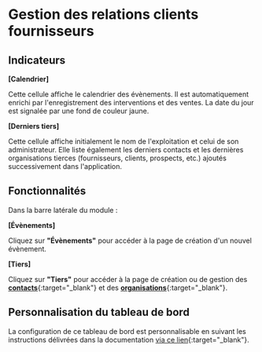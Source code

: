# Gestion des relations clients fournisseurs 

## Indicateurs

**[Calendrier]** 

Cette cellule affiche le calendrier des évènements. Il est automatiquement enrichi par l'enregistrement des interventions et des ventes. La date du jour est signalée par une fond de couleur jaune.

**[Derniers tiers]** 

Cette cellule affiche initialement le nom de l'exploitation et celui de son administrateur. Elle liste également les derniers contacts et les dernières organisations tierces (fournisseurs, clients, prospects, etc.) ajoutés successivement dans l'application.

## Fonctionnalités

Dans la barre latérale du module&nbsp;:

**[Évènements]** 

Cliquez sur **"Évènements"** pour accéder à la page de création d'un nouvel évènement.

**[Tiers]** 

Cliquez sur **"Tiers"** pour accéder à la page de création ou de gestion des [**contacts**](https://doc.ekylibre.com/v2/fr/chapitre8/#contact){:target="_blank"} et des [**organisations**](https://doc.ekylibre.com/v2/fr/chapitre8/#organisation){:target="_blank"}.

## Personnalisation du tableau de bord 

La configuration de ce tableau de bord est personnalisable en suivant les instructions délivrées dans la documentation [via ce lien](https://doc.ekylibre.com/v2/fr/chapitre4/#perso){:target="_blank"}.
